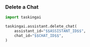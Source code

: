 ### Delete a Chat

```python
import taskingai

taskingai.assistant.delete_chat(
    assistant_id="$$ASSISTANT_ID$$",
    chat_id="$$CHAT_ID$$",
)
```
